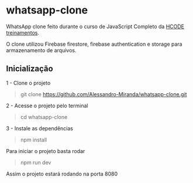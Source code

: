# whatsapp-clone

WhatsApp clone feito durante o curso de JavaScript Completo da [HCODE treinamentos](https://github.com/hcodebr).

O clone utilizou Firebase firestore, firebase authentication e storage para armazenamento de arquivos.

## Inicialização

1 - Clone o projeto
> git clone https://github.com/Alessandro-Miranda/whatsapp-clone.git

2 - Acesse o projeto pelo terminal
> cd whatsapp-clone

3 - Instale as dependências
>npm install

Para iniciar o projeto basta rodar
>npm run dev

Assim o projeto estará rodando na porta 8080